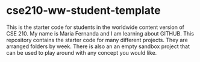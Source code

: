 # cse210-ww-student-template
This is the starter code for students in the worldwide content version of CSE 210.
My name is Maria Fernanda and I am learning about GITHUB.
This repository contains the starter code for many different projects. They are arranged folders by week. There is also an an empty sandbox project that can be used to play around with any concept you would like.
